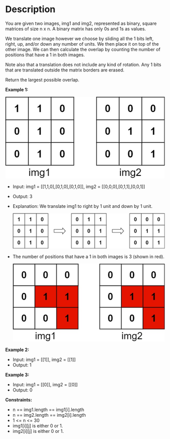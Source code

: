 # Description

You are given two images, img1 and img2, represented as binary, square matrices of size n x n. A binary matrix has only 0s and 1s as values.

We translate one image however we choose by sliding all the 1 bits left, right, up, and/or down any number of units. We then place it on top of the other image. We can then calculate the overlap by counting the number of positions that have a 1 in both images.

Note also that a translation does not include any kind of rotation. Any 1 bits that are translated outside the matrix borders are erased.

Return the largest possible overlap.


**Example 1:**

![](../../../../resources/images/_0835ImageOverlap/overlap1.jpg)
- Input: img1 = [[1,1,0],[0,1,0],[0,1,0]], img2 = [[0,0,0],[0,1,1],[0,0,1]]
- Output: 3
- Explanation: We translate img1 to right by 1 unit and down by 1 unit.

  ![](../../../../resources/images/_0835ImageOverlap/overlap_step1.jpg)
- The number of positions that have a 1 in both images is 3 (shown in red).

  ![](../../../../resources/images/_0835ImageOverlap/overlap_step2.jpg)

**Example 2:**
- Input: img1 = [[1]], img2 = [[1]]
- Output: 1

**Example 3:**
- Input: img1 = [[0]], img2 = [[0]]
- Output: 0

**Constraints:**
- n == img1.length == img1[i].length
- n == img2.length == img2[i].length
- 1 <= n <= 30
- img1[i][j] is either 0 or 1.
- img2[i][j] is either 0 or 1.